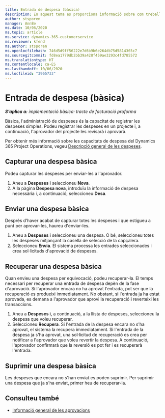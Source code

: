 ```yaml
---
title: Entrada de despesa (bàsica)
description: En aquest tema es proporciona informació sobre com treballar amb l'entrada de despesa en una implementació bàsica.
author: stsporen
manager: AnnBe
ms.date: 10/06/2020
ms.topic: article
ms.service: dynamics-365-customerservice
ms.reviewer: kfend
ms.author: stsporen
ms.openlocfilehash: 746d5d9ff56222e7d6b9b6e264db75d5814365c7
ms.sourcegitcommit: fd8ea1779db2bb39a428f459ae3293c4fd785572
ms.translationtype: HT
ms.contentlocale: ca-ES
ms.lasthandoff: 10/06/2020
ms.locfileid: "3965733"
---
```

# <a name="expense-entry-lite"></a>Entrada de despesa (bàsica)

_**S'aplica a:** implementació bàsica: tracte de facturació proforma_

Bàsica, l'administració de despeses és la capacitat de registrar les despeses simples. Podeu registrar les despeses en un projecte i, a continuació, l'aprovador del projecte les revisarà i aprovarà.

Per obtenir més informació sobre les capacitats de despesa del Dynamics 365 Project Operations, vegeu [Descripció general de les despeses](expense-overview.md).

## <a name="capture-a-basic-expense"></a>Capturar una despesa bàsica

Podeu capturar les despeses per enviar-les a l'aprovador.

1. Aneu a **Despeses** i seleccioneu **Nova**.
2. A la pàgina **Despesa nova**, introduïu la informació de despesa necessària i, a continuació, seleccioneu **Desa**.

## <a name="submit-a-basic-expense"></a>Enviar una despesa bàsica

Després d'haver acabat de capturar totes les despeses i que estigueu a punt per aprovar-les, haureu d'enviar-les.

1. Aneu a **Despeses** i seleccioneu una despesa. O bé, seleccioneu totes les despeses mitjançant la casella de selecció de la capçalera.
2. Seleccioneu **Envia**. El sistema processa les entrades seleccionades i crea sol·licituds d'aprovació de despeses.

## <a name="recall-a-basic-expense"></a>Recuperar una despesa bàsica

Quan envieu una despesa per equivocació, podeu recuperar-la. El temps necessari per recuperar una entrada de despesa depèn de la fase d'aprovació.  Si l'aprovador encara no ha aprovat l'entrada, pot ser que la recuperació es produeixi immediatament. No obstant, si l'entrada ja ha estat aprovada, es demana a l'aprovador que aprovi la recuperació i reverteixi les transaccions.

1. Aneu a **Despeses** i, a continuació, a la llista de despeses, seleccioneu la despesa que voleu recuperar.
2. Seleccioneu **Recupera**. Si l'entrada de la despesa encara no s'ha aprovat, el sistema la recupera immediatament. Si l'entrada de la despesa ja s'ha aprovat, una sol·licitud de recuperació es crea per notificar a l'aprovador que voleu revertir la despesa. A continuació, l'aprovador confirmarà que la reversió es pot fer i es recuperarà l'entrada.

## <a name="delete-a-basic-expense"></a>Suprimir una despesa bàsica

Les despeses que encara no s'han enviat es poden suprimir. Per suprimir una despesa que ja s'ha enviat, primer heu de recuperar-la.

## <a name="see-also"></a>Consulteu també

- [Informació general de les aprovacions](../approvals/approvals-overview.md)
